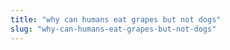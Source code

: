 ```yaml
---
title: "why can humans eat grapes but not dogs"
slug: "why-can-humans-eat-grapes-but-not-dogs"
---
```


